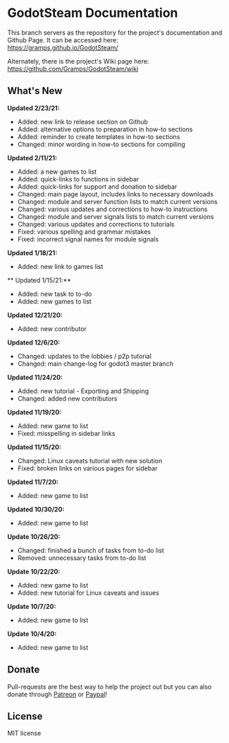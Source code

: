 # GodotSteam Documentation

This branch servers as the repository for the project's documentation and Github Page. It can be accessed here: https://gramps.github.io/GodotSteam/

Alternately, there is the project's Wiki page here: https://github.com/Gramps/GodotSteam/wiki

What's New
-------------
**Updated 2/23/21:**
- Added: new link to release section on Github
- Added: alternative options to preparation in how-to sections
- Added: reminder to create templates in how-to sections
- Changed: minor wording in how-to sections for compiling

**Updated 2/11/21:**
- Added: a new games to list
- Added: quick-links to functions in sidebar
- Added: quick-links for support and donation to sidebar
- Changed: main page layout, includes links to necessary downloads
- Changed: module and server function lists to match current versions
- Changed: various updates and corrections to how-to instructions
- Changed: module and server signals lists to match current versions
- Changed: various updates and corrections to tutorials
- Fixed: various spelling and grammar mistakes
- Fixed: incorrect signal names for module signals

**Updated 1/18/21:**
- Added: new link to games list

** Updated 1/15/21:**
- Added: new task to to-do
- Added: new games to list

**Updated 12/21/20:**
- Added: new contributor

**Updated 12/6/20:**
- Changed: updates to the lobbies / p2p tutorial
- Changed: main change-log for godot3 master branch

**Updated 11/24/20:**
- Added: new tutorial - Exporting and Shipping
- Changed: added new contributors

**Updated 11/19/20:**
- Added: new game to list
- Fixed: misspelling in sidebar links

**Updated 11/15/20:**
- Changed: Linux caveats tutorial with new solution
- Fixed: broken links on various pages for sidebar

**Updated 11/7/20:**
- Added: new game to list

**Updated 10/30/20:**
- Added: new game to list

**Update 10/26/20:**
- Changed: finished a bunch of tasks from to-do list
- Removed: unnecessary tasks from to-do list

**Update 10/22/20:**
- Added: new game to list
- Added: new tutorial for Linux caveats and issues

**Update 10/7/20:**
- Added: new game to list

**Update 10/4/20:**
- Added: new game to list

Donate
-------------
Pull-requests are the best way to help the project out but you can also donate through [Patreon](https://patreon.com/coaguco) or [Paypal](https://www.paypal.me/sithlordkyle)!

License
-------------
MIT license